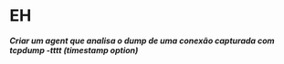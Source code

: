 # EH
***Criar um agent que analisa o dump de uma conexão capturada com tcpdump -tttt (timestamp option)***
